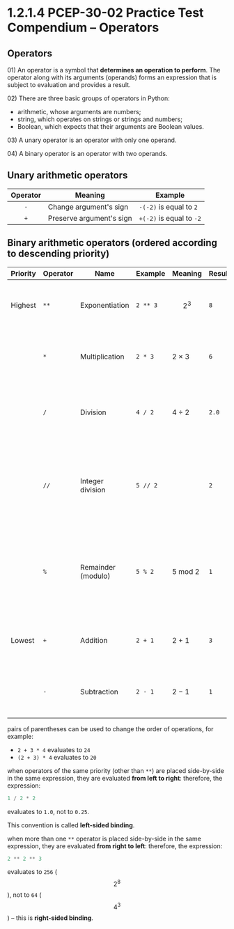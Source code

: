 # 1.2.1.4 PCEP-30-02 Practice Test Compendium – Operators

## Operators

01\) An operator is a symbol that **determines an operation to perform**. The operator along with its arguments (operands) forms an expression that is subject to evaluation and provides a result.

02\) There are three basic groups of operators in Python:

* arithmetic, whose arguments are numbers;
* string, which operates on strings or strings and numbers;
* Boolean, which expects that their arguments are Boolean values.

03\) A unary operator is an operator with only one operand.

04\) A binary operator is an operator with two operands.

## Unary arithmetic operators

| Operator | Meaning                  | Example                  |
| :------: | ------------------------ | ------------------------ |
|    `-`   | Change argument's sign   | `-(-2)` is equal to `2`  |
|    `+`   | Preserve argument's sign | `+(-2)` is equal to `-2` |

## Binary arithmetic operators (ordered according to descending priority)

| Priority | Operator | Name               | Example  | Meaning | Result | Result Type                                                                                                                                                           |
| -------- | -------- | ------------------ | -------- | ------- | ------ | --------------------------------------------------------------------------------------------------------------------------------------------------------------------- |
| Highest  | `**`     | Exponentiation     | `2 ** 3` | $$2^3$$ | `8`    | <ul><li><code>int</code> if both arguments are ints</li><li><code>float</code> otherwise</li></ul>                                                                    |
|          | `*`      | Multiplication     | `2 * 3`  | 2 × 3   | `6`    | <ul><li><code>int</code> if both arguments are ints</li><li><code>float</code> otherwise</li></ul>                                                                    |
|          | `/`      | Division           | `4 / 2`  | 4 ÷ 2   | `2.0`  | <ul><li>always <code>float</code></li><li>raises <code>ZeroDivisionError</code> when divider is zero</li></ul>                                                        |
|          | `//`     | Integer division   | `5 // 2` |         | `2`    | <ul><li><code>int</code> if both arguments are ints</li><li><code>float</code> otherwise</li><li>raises <code>ZeroDivisionError</code> when divider is zero</li></ul> |
|          | `%`      | Remainder (modulo) | `5 % 2`  | 5 mod 2 | `1`    | <ul><li><code>int</code> if both arguments are ints</li><li><code>float</code> otherwise</li><li>raises <code>ZeroDivisionError</code> when divider is zero</li></ul> |
| Lowest   | `+`      | Addition           | `2 + 1`  | 2 + 1   | `3`    | <ul><li><code>int</code> if both arguments are ints</li><li><code>float</code> otherwise</li></ul>                                                                    |
|          | `-`      | Subtraction        | `2 - 1`  | 2 − 1   | `1`    | <p></p><ul><li><code>int</code> if both arguments are ints</li><li><code>float</code> otherwise</li></ul>                                                             |

pairs of parentheses can be used to change the order of operations, for example:

* `2 + 3 * 4` evaluates to `24`
* `(2 + 3) * 4` evaluates to `20`

when operators of the same priority (other than `**`) are placed side-by-side in the same expression, they are evaluated **from left to right**: therefore, the expression:

```python
1 / 2 * 2
```

evaluates to `1.0`, not to `0.25`.

This convention is called **left-sided binding**.

when more than one `**` operator is placed side-by-side in the same expression, they are evaluated **from right to left**: therefore, the expression:

```python
2 ** 2 ** 3
```

evaluates to `256` ($$2^8$$), not to `64` ($$4^3$$) – this is **right-sided binding**.

